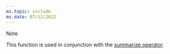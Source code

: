 ```yaml
---
ms.topic: include
ms.date: 07/12/2022
---
```


> [!NOTE]
> This function is used in conjunction with the [summarize operator](../kusto/query/summarize-operator.md).
